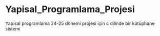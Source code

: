 # Yapisal_Programlama_Projesi
Yapısal programlama 24-25 dönemi projesi için c dilinde bir kütüphane sistemi
